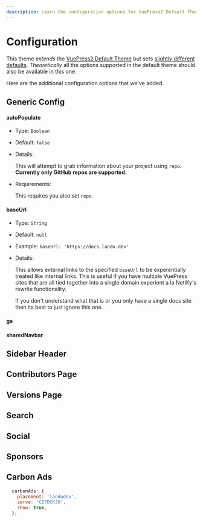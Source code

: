 ```yaml
---
description: Learn the configuration options for VuePress2 Default Theme Plus.
---
```


# Configuration

This theme _extends_ the [VuePress2 Default Theme](https://v2.vuepress.vuejs.org/reference/default-theme/config.html#basic-config) but sets [slightly different defaults](https://github.com/lando/vuepress-theme-default-plus/blob/main/lib/defaults.js). _Theoretically_ all the options supported in the default theme should also be available in this one.

Here are the additional configuration options that we've added.

## Generic Config

#### autoPopulate

* Type: `Boolean`

* Default: `false`

* Details:

  This will attempt to grab information about your project using `repo`. **Currently only GitHub repos are supported.**

* Requirements:

  This requires you also set `repo`.

#### baseUrl

* Type: `String`

* Default: `null`

* Example: `baseUrl: 'https://docs.lando.dev'`

* Details:

  This allows external links to the specified `baseUrl` to be experentially treated like internal links. This is useful if you have multiple  VuePress sites that are all tied together into a single domain experient a la Netlify's rewrite functionality.

  If you don't understand what that is or you only have a single docs site then its best to just ignore this one.

#### ga

#### sharedNavbar

## Sidebar Header

## Contributors Page

## Versions Page

## Search

## Social

## Sponsors

## Carbon Ads

```js
  carbonAds: {
    placement: 'landodev',
    serve: 'CE7DCKJU',
    show: true,
  };
```
